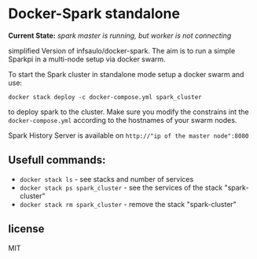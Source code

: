 
# Docker-Spark standalone

**Current State:** _spark master is running, but worker is not connecting_

simplified Version of infsaulo/docker-spark.
The aim is to run a simple Sparkpi in a multi-node setup via docker swarm.

To start the Spark cluster in standalone mode setup a docker swarm and use:

`docker stack deploy -c docker-compose.yml spark_cluster`

to deploy spark to the cluster. 
Make sure you modify the constrains int the `docker-compose.yml` according to the hostnames of your swarm nodes.

Spark History Server is available on `http://"ip of the master node":8080`

## Usefull commands:

- `docker stack ls` - see stacks and number of services
- `docker stack ps spark_cluster` - see the services of the stack "spark-cluster"
- `docker stack rm spark_cluster` - remove the stack "spark-cluster"


## license

MIT
